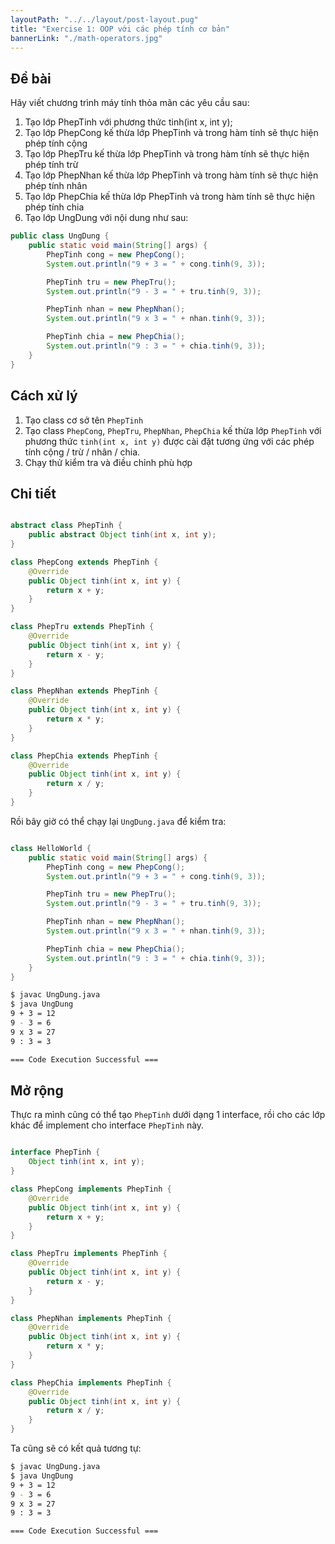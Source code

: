 ```yaml
---
layoutPath: "../../layout/post-layout.pug"
title: "Exercise 1: OOP với các phép tính cơ bản"
bannerLink: "./math-operators.jpg"
---
```


## Đề bài

Hãy viết chương trình máy tính thỏa mãn các yêu cầu sau:

1. Tạo lớp PhepTinh với phương thức tinh(int x, int y);
2. Tạo lớp PhepCong kế thừa lớp PhepTinh và trong hàm tính sẽ thực hiện phép tính cộng
3. Tạo lớp PhepTru kế thừa lớp PhepTinh và trong hàm tính sẽ thực hiện phép tính trừ
4. Tạo lớp PhepNhan kế thừa lớp PhepTinh và trong hàm tính sẽ thực hiện phép tính nhân
5. Tạo lớp PhepChia kế thừa lớp PhepTinh và trong hàm tính sẽ thực hiện phép tính chia
6. Tạo lớp UngDung với nội dung như sau:

```java
public class UngDung {
    public static void main(String[] args) {
        PhepTinh cong = new PhepCong();
        System.out.println("9 + 3 = " + cong.tinh(9, 3));

        PhepTinh tru = new PhepTru();
        System.out.println("9 - 3 = " + tru.tinh(9, 3));

        PhepTinh nhan = new PhepNhan();
        System.out.println("9 x 3 = " + nhan.tinh(9, 3));

        PhepTinh chia = new PhepChia();
        System.out.println("9 : 3 = " + chia.tinh(9, 3));
    }
}
```

## Cách xử lý

1. Tạo class cơ sở tên `PhepTinh`
2. Tạo class `PhepCong`, `PhepTru`, `PhepNhan`, `PhepChia` kế thừa lớp `PhepTinh` với phương thức `tinh(int x, int y)` được cài đặt tương ứng với các phép tính cộng / trừ / nhân / chia.
3. Chạy thử kiểm tra và điều chỉnh phù hợp

## Chi tiết

```java

abstract class PhepTinh {
    public abstract Object tinh(int x, int y);
}

class PhepCong extends PhepTinh {
    @Override
    public Object tinh(int x, int y) {
        return x + y;
    }
}

class PhepTru extends PhepTinh {
    @Override
    public Object tinh(int x, int y) {
        return x - y;
    }
}

class PhepNhan extends PhepTinh {
    @Override
    public Object tinh(int x, int y) {
        return x * y;
    }
}

class PhepChia extends PhepTinh {
    @Override
    public Object tinh(int x, int y) {
        return x / y;
    }
}
```

Rồi bây giờ có thể chạy lại `UngDung.java` để kiểm tra:

```java

class HelloWorld {
    public static void main(String[] args) {
        PhepTinh cong = new PhepCong();
        System.out.println("9 + 3 = " + cong.tinh(9, 3));

        PhepTinh tru = new PhepTru();
        System.out.println("9 - 3 = " + tru.tinh(9, 3));

        PhepTinh nhan = new PhepNhan();
        System.out.println("9 x 3 = " + nhan.tinh(9, 3));

        PhepTinh chia = new PhepChia();
        System.out.println("9 : 3 = " + chia.tinh(9, 3));
    }
}

```

```bash
$ javac UngDung.java
$ java UngDung
9 + 3 = 12
9 - 3 = 6
9 x 3 = 27
9 : 3 = 3

=== Code Execution Successful ===
```

## Mở rộng

Thực ra mình cũng có thể tạo `PhepTinh` dưới dạng 1 interface, rồi cho các lớp khác để implement cho interface `PhepTinh` này.

```java

interface PhepTinh {
    Object tinh(int x, int y);
}

class PhepCong implements PhepTinh {
    @Override
    public Object tinh(int x, int y) {
        return x + y;
    }
}

class PhepTru implements PhepTinh {
    @Override
    public Object tinh(int x, int y) {
        return x - y;
    }
}

class PhepNhan implements PhepTinh {
    @Override
    public Object tinh(int x, int y) {
        return x * y;
    }
}

class PhepChia implements PhepTinh {
    @Override
    public Object tinh(int x, int y) {
        return x / y;
    }
}
```

Ta cũng sẽ có kết quả tương tự:

```bash
$ javac UngDung.java
$ java UngDung
9 + 3 = 12
9 - 3 = 6
9 x 3 = 27
9 : 3 = 3

=== Code Execution Successful ===
```